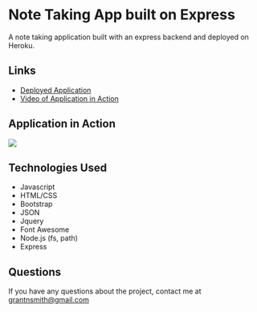 # Note Taking App built on Express
A note taking application built with an express backend and deployed on Heroku.

## Links
* [Deployed Application](https://intense-reef-49057.herokuapp.com/)
* [Video of Application in Action](https://drive.google.com/file/d/1IZt514ZyyUjncVhdxfLoPhIToCOtsYy3/view)

## Application in Action
![](Develop/public/express-note-taker.gif)

## Technologies Used
* Javascript
* HTML/CSS
* Bootstrap
* JSON
* Jquery
* Font Awesome
* Node.js (fs, path)
* Express

## Questions
If you have any questions about the project, contact me at grantnsmith@gmail.com


